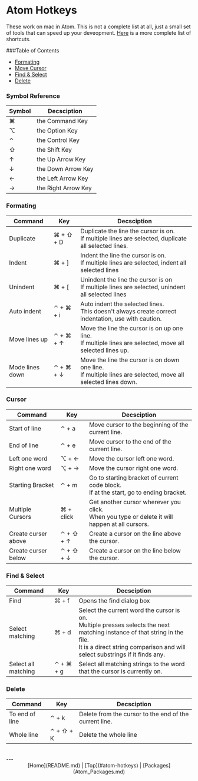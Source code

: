# Atom Hotkeys
These work on mac in Atom. This is not a complete list at all, just a small set of tools that can speed up your deveopment. [Here](https://github.com/nwinkler/atom-keyboard-shortcuts) is a more complete list of shortcuts.

###Table of Contents
* [Formating](#formating)
* [Move Cursor](#cursor)
* [Find & Select](#find--select)
* [Delete](#delete)

### Symbol Reference
| Symbol       | Decsciption             |
| ------------ | ----------------------- | 
| &#x2318;     | the Command Key			 |
| &#x2325;     | the Option Key          |
| &#x2303;     | the Control Key         |
| &#x21E7;     | the Shift Key           |
| &#x2191;     | the Up Arrow Key        |
| &#x2193;     | the Down Arrow Key      |
| &#x2190;     | the Left Arrow Key      |
| &#x2192;     | the Right Arrow Key     |


### Formating
| Command         | Key                            | Decsciption |
| --------------- | ------------------------------ | ----------- |
| Duplicate       | &#x2318; + &#x21E7; + D        |Duplicate the line the cursor is on. <br> If multiple lines are selected, duplicate all selected lines. |
| Indent          | &#x2318; + ]                   | Indent the line the cursor is on. <br> If multiple lines are selected, indent all selected lines |
| Unindent        | &#x2318; + [                   | Unindent the line the cursor is on <br> If multiple lines are selected, unindent all selected lines |
| Auto indent     | &#x2303; + &#x2318; + i        | Auto indent the selected lines. <br> This doesn't always create correct indentation, use with caution. |
| Move lines up   | &#x2303; + &#x2318; + &#x2191; | Move the line the cursor is on up one line. <br> If multiple lines are selected, move all selected lines up. |
| Mode lines down | &#x2303; + &#x2318; + &#x2193; | Move the line the cursor is on down one line. <br> If multiple lines are selected, move all selected lines down.

### Cursor 
| Command             | Key                            | Decsciption |
| ------------------- | ------------------------------ | ------------|
| Start of line       | &#x2303; + a                   | Move cursor to the beginning of the current line. |
| End of line         | &#x2303; + e                   | Move cursor to the end of the current line.
| Left one word       | &#x2325; + &#x2190;            | Move the cursor left one word.  |
| Right one word      | &#x2325; + &#x2192;            | Move the cursor right one word. |
| Starting Bracket    | &#x2303; + m                   | Go to starting bracket of current code block. <br> If at the start, go to ending bracket. |
| Multiple Cursors    | &#x2318; + click               | Get another cursor wherever you click. <br> When you type or delete it will happen at all cursors. |
| Create curser above | &#x2303; + &#x21E7; + &#x2191; | Create a cursor on the line above the cursor. |
| Create curser below | &#x2303; + &#x21E7; + &#x2193; | Create a cursor on the line below the cursor. |

### Find & Select
| Command             | Key                     | Decsciption |
| ------------------- | ----------------------- |-------------|
| Find	               | &#x2318; + f            | Opens the find dialog box |
| Select matching     | &#x2318; + d            | Select the current word the cursor is on. <br> Multiple presses selects the next matching instance of that string in the file. <br> It is a direct string comparison and will select substrings if it finds any. |
| Select all matching | &#x2303; + &#x2318; + g | Select all matching strings to the word that the cursor is currently on. |

### Delete
| Command        | Key                     | Decsciption |
| -------------- | ----------------------- |-------------|
| To end of line | &#x2303; + k            | Delete from the cursor to the end of the current line. |
| Whole line     | &#x2303; + &#x21E7; + K | Delete the whole line |

<br>
---
<center> [Home](README.md) | [Top](#atom-hotkeys) | [Packages](Atom_Packages.md) </center>

